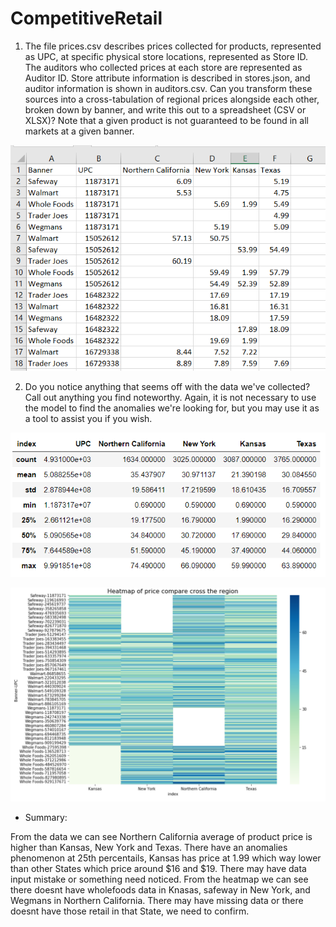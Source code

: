 # CompetitiveRetail
1. The file prices.csv describes prices collected for products, represented as UPC, at specific
physical store locations, represented as Store ID. The auditors who collected prices at each
store are represented as Auditor ID. Store attribute information is described in stores.json,
and auditor information is shown in auditors.csv. Can you transform these sources into a
cross-tabulation of regional prices alongside each other, broken down by banner, and write
this out to a spreadsheet (CSV or XLSX)? Note that a given product is not guaranteed to
be found in all markets at a given banner.

![output](/img/output.PNG)


2. Do you notice anything that seems off with the data we've collected? Call out anything you
find noteworthy. Again, it is not necessary to use the model to find the anomalies we're
looking for, but you may use it as a tool to assist you if you wish.

![des](/img/describe.PNG)

![heatmap](/img/heatmap.PNG)

* Summary:


From the data we can see Northern California average of product price is higher than Kansas, New York and Texas. 
There have an anomalies phenomenon at 25th percentails, Kansas has price at 1.99 which way lower than other States which price around $16 and $19.
There may have data input mistake or something need noticed.
From the heatmap we can see there doesnt have wholefoods data in Knasas, safeway in New York, and Wegmans in Northern California.
There may have missing data or there doesnt have those retail in that State, we need to confirm.
